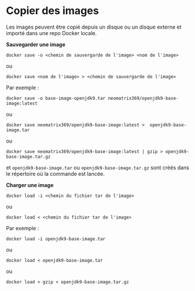 # Copier des images

Les images peuvent être copié depuis un disque ou un disque externe et importé dans une repo Docker locale.

**Sauvegarder une image**
```
docker save -o <chemin de sauvergarde de l'image> <nom de l'image>
```
ou
```
docker save <nom de l'image> > <chemin de sauvergarde de l'image>
```

Par exemple :
```
docker save -o base-image-openjdk9.tar neomatrix369/openjdk9-base-image:latest 
```
ou
```
docker save neomatrix369/openjdk9-base-image:latest >  openjdk9-base-image.tar
```
ou

```
docker save neomatrix369/openjdk9-base-image:latest | gzip > openjdk9-base-image.tar.gz
```

et ```openjdk9-base-image.tar``` ou ```openjdk9-base-image.tar.gz``` sont créés dans le répertoire où la commande est lancée.

**Charger une image**
```
docker load -i <chemin du fichier tar de l'image>
```
ou 

```
docker load < <chemin du fichier tar de l'image>
```

Par exemple :
```
docker load -i openjdk9-base-image.tar 
```
ou
```
docker load < openjdk9-base-image.tar
```
ou

```
docker load < gzip < openjdk9-base-image.tar.gz
```